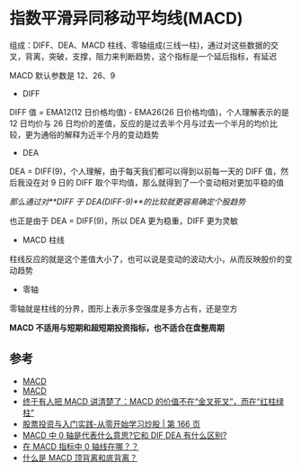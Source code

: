 # 指数平滑异同移动平均线(MACD)

组成：DIFF、DEA、MACD 柱线、零轴组成(三线一柱)，通过对这些数据的交叉，背离，突破，支撑，阻力来判断趋势，这个指标是一个延后指标，有延迟

MACD 默认参数是 12、26、9

- DIFF

DIFF 值 = EMA12(12 日价格均值) - EMA26(26 日价格均值)，个人理解表示的是 12 日均价与 26 日均价的差值，反应的是过去半个月与过去一个半月的均价比较，更为通俗的解释为近半个月的变动趋势

- DEA

DEA = DIFF(9)，个人理解，由于每天我们都可以得到以前每一天的 DIFF 值，然后我没在对 9 日的 DIFF 取个平均值，那么就得到了一个变动相对更加平稳的值

_那么通过对**DIFF 于 DEA(DIFF-9)**的比较就更容易确定个股趋势_

也正是由于 DEA = DIFF(9)，所以 DEA 更为稳重，DIFF 更为灵敏

- MACD 柱线

柱线反应的就是这个差值大小了，也可以说是变动的波动大小，从而反映股价的变动趋势

- 零轴

零轴就是柱线的分界，图形上表示多空强度是多方占有，还是空方

**MACD 不适用与短期和超短期投资指标，也不适合在盘整周期**

## 参考

- [MACD](https://www.bilibili.com/video/BV1ib411i7jg?p=7)
- [MACD](http://www.75111.net/book/macdrumen/201608/22095.html)
- [终于有人把 MACD 讲清楚了：MACD 的价值不在“金叉死叉”，而在“红柱绿柱”](https://zhuanlan.zhihu.com/p/149677872)
- [股票投资与入门实践-从零开始学习炒股 | 第 166 页](#)
- [MACD 中 0 轴是代表什么意思?它和 DIF DEA 有什么区别?](https://zhidao.baidu.com/question/68750569.html)
- [在 MACD 指标中 0 轴线在哪？？](https://zhidao.baidu.com/question/109113579.html)
- [什么是 MACD 顶背离和底背离？](https://zhuanlan.zhihu.com/p/67262365)
